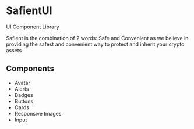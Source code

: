# SafientUI

UI Component Library

Safient is the combination of 2 words: Safe and Convenient as we believe in providing the safest and convenient way to protect and inherit your crypto assets

## Components

- Avatar
- Alerts
- Badges
- Buttons
- Cards
- Responsive Images
- Input
